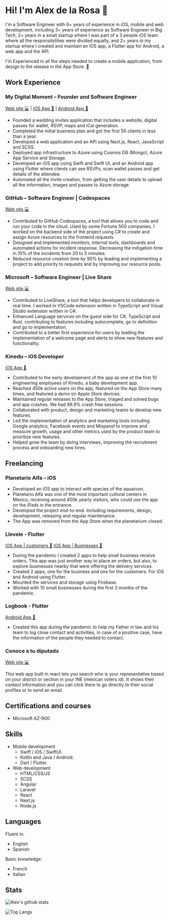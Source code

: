 # Hi! I'm Alex de la Rosa 👋
											
I'm a Software Engineer with 6+ years of experience in iOS, mobile and web development, including 3+ years of experience as Software Engineer in Big Tech, 2+ years in a small startup where I was part of a 3 people iOS team where all the responsibilities were divided equally, and 2+ years in my startup where I created and maintain an iOS app, a Flutter app for Android, a web app and the API.

I'm Experienced in all the steps needed to create a mobile application, from design to the release in the App Store. :iphone:

## Work Experience

### My Digital Moment – Founder and Software Engineer

[Web site :computer:](https://mydigitalmoment.com) | [iOS App :iphone:](https://apps.apple.com/us/app/my-digital-moment/id1541274546) | [Android App :iphone:](https://play.google.com/store/apps/details?id=com.arc.my_digital_moment)

- Founded a wedding invites application that includes a website, digital passes for wallet, RSVP, maps and iCal generation.
- Completed the initial business plan and got the first 50 clients in less than a year.
- Developed a web application and an API using Next.js, React, JavaScript and SCSS.
- Deployed app infrastructure to Azure using Cosmos DB (Mongo), Azure App Service and Storage.
- Developed an iOS app using Swift and Swift UI, and an Android app using Flutter where clients can see RSVPs, scan wallet passes and get details of the attendee. 
- Automated all the invite creation, from getting the user details to upload all the information, images and passes to Azure storage.

### GitHub – Software Engineer | Codespaces

[Web site :computer:](https://github.com/features/codespaces)
- Contributed to GitHub Codespaces, a tool that allows you to code and run your code in the cloud. Used by some Fortune 500 companies. I worked on the backend side of the project using C# to create and assign Azure resources to the frontend requests.
- Designed and implemented monitors, internal tools, dashboards and automated actions for incident response. Decreasing the mitigation time in 10% of the incidents from 20 to 5 minutes.
- Reduced resource creation time by 90% by leading and implementing a project to add priority to requests and by improving our resource pools.

### Microsoft – Software Engineer | Live Share                        

[Web site :computer:](https://visualstudio.microsoft.com/services/live-share/)
- Contributed to LiveShare, a tool that helps developers to collaborate in real time. I worked in VSCode extension written in TypeScript and Visual Studio extension written in C#.
- Enhanced Language services on the guest side for C#, TypeScript and Rust, contributing to features including autocomplete, go to definition and go to implementation.
- Contributed to a better first experience for users by leading the implementation of a welcome page and alerts to show new features and functionality. 

### Kinedu – iOS Developer

[iOS App :iphone:](https://apps.apple.com/us/app/kinedu-baby-development-plan/id741277284)
- Contributed to the early development of the app as one of the first 10 engineering employees of Kinedu, a baby development app.
- Reached 450k active users on the app, featured on the App Store many times, and featured a demo on Apple Store devices.
- Maintained regular releases to the App Store, triaged and solved bugs and app crashes. We had 99.9% crash free sessions.
- Collaborated with product, design and marketing teams to develop new features.
- Led the implementation of analytics and marketing tools including Google analytics, Facebook events and Mixpanel  to improve and measure growth, usage and other metrics used by the product team to prioritize new features.
- Helped grow the team by doing interviews, improving the recruitment process and onboarding new hires.

## Freelancing

### Planetario Alfa – iOS

- Developed an iOS app to interact with species of the aquarium.
- Planetario Alfa was one of the most important cultural centers in Mexico, receiving around 400k yearly visitors, who could use the app on the iPads in the entrance.
- Developed the project end-to-end. Including requirements, design, development, releasing and regular maintenance.
- The App was removed from the App Store when the planetarium closed.

### Llevele - Flutter

[iOS App | customers :iphone:](https://apps.apple.com/us/app/ll%C3%A9vele/id1507690200)
[iOS App | Businesses :iphone:](https://apps.apple.com/us/app/ll%C3%A9vele-negocios/id1506520492)
- During the pandemic I created 2 apps to help small business receive orders. This app was just another way to place an orders, but also, to explore businesses nearby that were offering the delivery services.
- Created 2 apps, one for the business and one for the customers. For iOS and Android using Flutter. 
- Mounted the services and storage using Firebase.
- Worked with 10 small businesses during the first 3 months of the pandemic.

### Logbook - Flutter

[Android App :iphone:](https://play.google.com/store/apps/details?id=com.arc.logbook)

- Created this app during the pandemic to help my Father in law and his team to log close contact and activities, in case of a positive case, have the information of the people they needed to contact.

### Conoce a tu diputadx

[Web site :computer:]([https://visualstudio.microsoft.com/services/live-share/](https://encuentra-a-tu-diputadx.web.app/))

This web app built in react lets you search who is your representative based on your district or section in your INE (mexican voters id). It shows their contact information and you can click them to go directly to their social profiles or to send an email.
											
## Certifications and courses
- Microsoft AZ-900

## Skills
- Mobile development
  - Swift / iOS / SwiftUI.
  - Kotlin and Java / Android. 
  - Dart / Flutter.
- Web development
  - HTML/CSS/JS
  - SCSS
  - Angular
  - Laravel
  - React
  - Next.js
  - Node.js
 
## Languages

Fluent in: 
- English 
- Spanish

Basic knowledge: 
- French
- Italian 

## Stats
![Alex's github stats](https://github-readme-stats.vercel.app/api?username=aletsdelarosa&count_private=true&show_icons=true)

![Top Langs](https://github-readme-stats.vercel.app/api/top-langs/?username=aletsdelarosa&langs_count=10)
